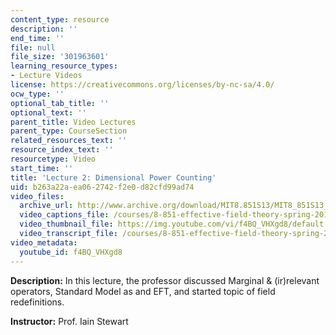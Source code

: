 ```yaml
---
content_type: resource
description: ''
end_time: ''
file: null
file_size: '301963601'
learning_resource_types:
- Lecture Videos
license: https://creativecommons.org/licenses/by-nc-sa/4.0/
ocw_type: ''
optional_tab_title: ''
optional_text: ''
parent_title: Video Lectures
parent_type: CourseSection
related_resources_text: ''
resource_index_text: ''
resourcetype: Video
start_time: ''
title: 'Lecture 2: Dimensional Power Counting'
uid: b263a22a-ea06-2742-f2e0-d82cfd99ad74
video_files:
  archive_url: http://www.archive.org/download/MIT8.851S13/MIT8_851S13_lec02_300k.mp4
  video_captions_file: /courses/8-851-effective-field-theory-spring-2013/a4f53ef437cf56a08275dffb0f9dd791_f4BQ_VHXgd8.vtt
  video_thumbnail_file: https://img.youtube.com/vi/f4BQ_VHXgd8/default.jpg
  video_transcript_file: /courses/8-851-effective-field-theory-spring-2013/60d5d4783b24b969991053491e00f73e_f4BQ_VHXgd8.pdf
video_metadata:
  youtube_id: f4BQ_VHXgd8
---
```


**Description:** In this lecture, the professor discussed Marginal & (ir)relevant operators, Standard Model as and EFT, and started topic of field redefinitions.

**Instructor:** Prof. Iain Stewart

